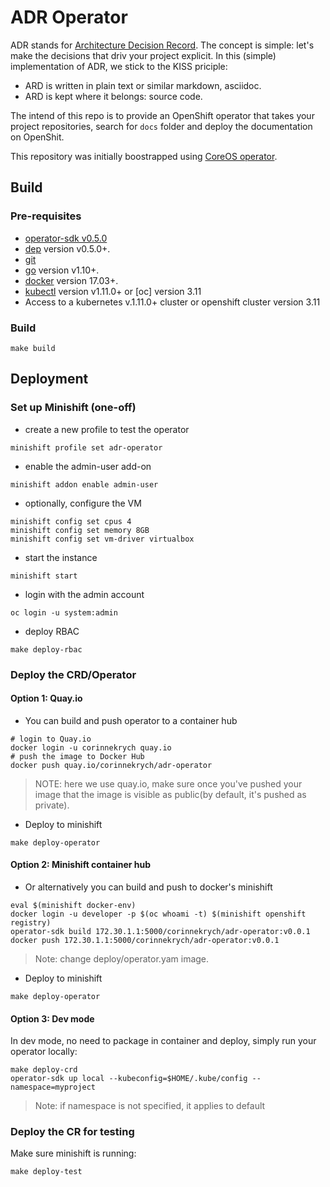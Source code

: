 # ADR Operator

ADR stands for [Architecture Decision Record](https://adr.github.io/). 
The concept is simple: let's make the decisions that driv your project explicit.
In this (simple) implementation of ADR, we stick to the KISS priciple:
- ARD is written in plain text or similar markdown, asciidoc.
- ARD is kept where it belongs: source code.

The intend of this repo is to provide an OpenShift operator that takes 
your project repositories, search for `docs` folder and deploy 
the documentation on OpenShit.

This repository was initially boostrapped using [CoreOS operator](https://github.com/operator-framework/operator-sdk). 

## Build

### Pre-requisites
- [operator-sdk v0.5.0](https://github.com/operator-framework/operator-sdk#quick-start) 
- [dep][dep_tool] version v0.5.0+.
- [git][git_tool]
- [go][go_tool] version v1.10+.
- [docker][docker_tool] version 17.03+.
- [kubectl][kubectl_tool] version v1.11.0+ or [oc] version 3.11
- Access to a kubernetes v.1.11.0+ cluster or openshift cluster version 3.11

### Build
```
make build
```
## Deployment

### Set up Minishift (one-off)
* create a new profile to test the operator
```
minishift profile set adr-operator
```
* enable the admin-user add-on
```
minishift addon enable admin-user
```
* optionally, configure the VM 
```
minishift config set cpus 4
minishift config set memory 8GB
minishift config set vm-driver virtualbox
```
* start the instance
```
minishift start
```
* login with the admin account
```
oc login -u system:admin
```
* deploy RBAC
```
make deploy-rbac
```

### Deploy the CRD/Operator
#### Option 1: Quay.io
* You can build and push operator to a container hub
```
# login to Quay.io
docker login -u corinnekrych quay.io
# push the image to Docker Hub
docker push quay.io/corinnekrych/adr-operator
```
> NOTE: here we use quay.io, make sure once you've pushed your image that 
the image is visible as public(by default, it's pushed as private).
* Deploy to minishift
```
make deploy-operator
```
#### Option 2: Minishift container hub
* Or alternatively you can build and push to docker's minishift
```
eval $(minishift docker-env)
docker login -u developer -p $(oc whoami -t) $(minishift openshift registry)
operator-sdk build 172.30.1.1:5000/corinnekrych/adr-operator:v0.0.1
docker push 172.30.1.1:5000/corinnekrych/adr-operator:v0.0.1
```
> Note: change deploy/operator.yam image.
* Deploy to minishift
```
make deploy-operator
```

#### Option 3: Dev mode
In dev mode, no need to package in container and deploy, simply run your operator locally:
```
make deploy-crd
operator-sdk up local --kubeconfig=$HOME/.kube/config --namespace=myproject
```
> Note: if namespace is not specified, it applies to default

### Deploy the CR for testing
Make sure minishift is running:
```
make deploy-test
```

[dep_tool]:https://golang.github.io/dep/docs/installation.html
[git_tool]:https://git-scm.com/downloads
[go_tool]:https://golang.org/dl/
[docker_tool]:https://docs.docker.com/install/
[kubectl_tool]:https://kubernetes.io/docs/tasks/tools/install-kubectl/